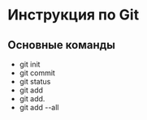 # Инструкция по Git

## Основные команды

* git init 
* git commit 
* git status
* git add
* git add.
* git add --all

